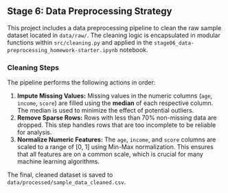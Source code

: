 ## Stage 6: Data Preprocessing Strategy

This project includes a data preprocessing pipeline to clean the raw sample dataset located in `data/raw/`. The cleaning logic is encapsulated in modular functions within `src/cleaning.py` and applied in the `stage06_data-preprocessing_homework-starter.ipynb` notebook.

### Cleaning Steps

The pipeline performs the following actions in order:

1.  **Impute Missing Values:** Missing values in the numeric columns (`age`, `income`, `score`) are filled using the **median** of each respective column. The median is used to minimize the effect of potential outliers.
2.  **Remove Sparse Rows:** Rows with less than 70% non-missing data are dropped. This step handles rows that are too incomplete to be reliable for analysis.
3.  **Normalize Numeric Features:** The `age`, `income`, and `score` columns are scaled to a range of [0, 1] using Min-Max normalization. This ensures that all features are on a common scale, which is crucial for many machine learning algorithms.

The final, cleaned dataset is saved to `data/processed/sample_data_cleaned.csv`.
